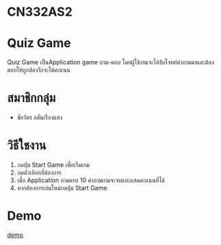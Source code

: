 # CN332AS2
# Quiz Game
Quiz Game เป็นApplication game ถาม-ตอบ โดยผู้ใช้งานจะได้รับโจทย์คำถามมาและต้องตอบให้ถูกต้องจึงจะได้คะแนน
# สมาชิกกลุ่ม
- ชัยวัตร กลั่นเรืองแสง
# วิธีใชงาน
1. กดปุ่ม Start Game เพื่อเริ่มเกม
2. กดตัวเลิอกที่ต้องการ
3. เมื่อ Application ถามครบ 10 คำถามเกมจะจบและแสดคะแนนที่ได้
4. หากต้องการเล่นใหม่กดปุ่ม Start Game
# Demo
[demo](https://drive.google.com/file/d/1j_NNBCsDuM3taOac01MocWXv9JtA6VHP/view?usp=share_link)
